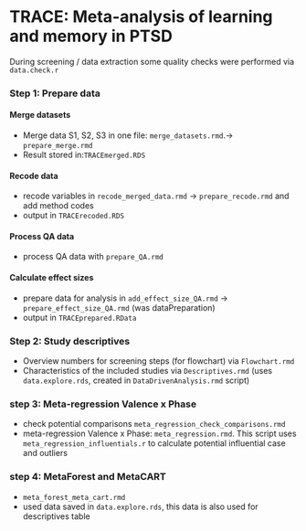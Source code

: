 # TRACE: Meta-analysis of learning and memory in PTSD

During screening / data extraction some quality checks were performed via `data.check.r`

### Step 1: Prepare data

#### Merge datasets
- Merge data S1, S2, S3 in one file: `merge_datasets.rmd`.-> `prepare_merge.rmd`
- Result stored in:`TRACEmerged.RDS`
  
#### Recode data
- recode variables in `recode_merged_data.rmd` -> `prepare_recode.rmd` and add method codes
- output in `TRACErecoded.RDS`

#### Process QA data
- process QA data with `prepare_QA.rmd`

#### Calculate effect sizes
- prepare data for analysis in `add_effect_size_QA.rmd` -> `prepare_effect_size_QA.rmd` (was dataPreparation) 
- output in `TRACEprepared.RData` 


### Step 2: Study descriptives
- Overview numbers for screening steps (for flowchart) via `Flowchart.rmd`
- Characteristics of the included studies via `Descriptives.rmd` (uses `data.explore.rds`, created in `DataDrivenAnalysis.rmd` script)

### step 3: Meta-regression Valence x Phase

- check potential comparisons `meta_regression_check_comparisons.rmd`
- meta-regression Valence x Phase: `meta_regression.rmd`. This script uses
`meta_regression_influentials.r` to calculate potential influential case and outliers

### step 4: MetaForest and MetaCART
- `meta_forest_meta_cart.rmd`
- used data saved in `data.explore.rds`, this data is also used for descriptives table
